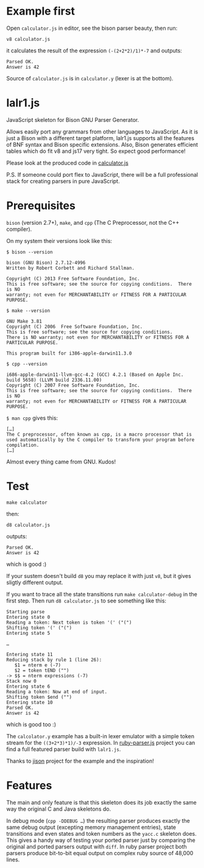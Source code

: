 Example first
=============

Open `calculator.js` in editor, see the bison parser beauty, then run:

    v8 calculator.js

it calculates the result of the expression `(-(2+2*2)/1)*-7` and outputs:

    Parsed OK.
    Answer is 42

Source of `calculator.js` is in `calculator.y` (lexer is at the bottom).

lalr1.js
========

JavaScript skeleton for Bison GNU Parser Generator.

Allows easily port any grammars from other languages to JavaScript. As it is just a Bison with a different target platform, lalr1.js supports all the features of BNF syntax and Bison specific extensions. Also, Bison generates efficient tables which do fit v8 and js17 very tight. So expect good performance!

Please look at the produced code in [calculator.js](calculator.js)

P.S.
If someone could port flex to JavaScript, there will be a full professional stack for creating parsers in pure JavaScript.

Prerequisites
=============

`bison` (version 2.7+), `make`, and `cpp` (The C Preprocessor, not the C++ compiler).

On my system their versions look like this:

`$ bison --version`

    bison (GNU Bison) 2.7.12-4996
    Written by Robert Corbett and Richard Stallman.

    Copyright (C) 2013 Free Software Foundation, Inc.
    This is free software; see the source for copying conditions.  There is NO
    warranty; not even for MERCHANTABILITY or FITNESS FOR A PARTICULAR PURPOSE.

`$ make --version`

    GNU Make 3.81
    Copyright (C) 2006  Free Software Foundation, Inc.
    This is free software; see the source for copying conditions.
    There is NO warranty; not even for MERCHANTABILITY or FITNESS FOR A
    PARTICULAR PURPOSE.

    This program built for i386-apple-darwin11.3.0

`$ cpp --version`

    i686-apple-darwin11-llvm-gcc-4.2 (GCC) 4.2.1 (Based on Apple Inc. build 5658) (LLVM build 2336.11.00)
    Copyright (C) 2007 Free Software Foundation, Inc.
    This is free software; see the source for copying conditions.  There is NO
    warranty; not even for MERCHANTABILITY or FITNESS FOR A PARTICULAR PURPOSE.

`$ man cpp` gives this:

    […]
    The C preprocessor, often known as cpp, is a macro processor that is used automatically by the C compiler to transform your program before compilation.
    […]

Almost every thing came from GNU. Kudos!

Test
====

    make calculator

then:

    d8 calculator.js

outputs:

    Parsed OK.
    Answer is 42

which is good :)

If your sustem doesn't build `d8` you may replace it with just `v8`, but it gives sligtly different output.

If you want to trace all the state transitions run `make calculator-debug` in the first step. Then run `d8 calculator.js` to see something like this:

    Starting parse
    Entering state 0
    Reading a token: Next token is token '(' ("(")
    Shifting token '(' ("(")
    Entering state 5
    
    …
    
    Entering state 11
    Reducing stack by rule 1 (line 26):
       $1 = nterm e (-7)
       $2 = token tEND ("")
    -> $$ = nterm expressions (-7)
    Stack now 0
    Entering state 6
    Reading a token: Now at end of input.
    Shifting token $end ("")
    Entering state 10
    Parsed OK.
    Answer is 42

which is good too :)

The `calcolator.y` example has a built-in lexer emulator with a simple token stream for the `((3+2*3)*1)/-3` expression. In [ruby-parser.js](https://github.com/kung-fu-tzu/ruby-parser.js) project you can find a full featured parser build with `lalr1.js`.

Thanks to [jison](https://github.com/zaach/jison) project for the example and the inspiration!

Features
========

The main and only feature is that this skeleton does its job exactly the same way the original C and Java skeletons do.

In debug mode (`cpp -DDEBUG …`) the resulting parser produces exactly the same debug output (excepting memory management entries), state transitions and even states and token numbers as the `yacc.c` skeleton does. This gives a handy way of testing your ported parser just by comparing the original and ported parsers output with `diff`. In ruby parser project both parsers produce bit-to-bit equal output on complex ruby source of 48,000 lines.

